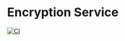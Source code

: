 # Encryption Service
[![CI](https://github.com/vpnbeast/encryption-service/workflows/CI/badge.svg?event=push)](https://github.com/vpnbeast/encryption-service/actions?query=workflow%3ACI)